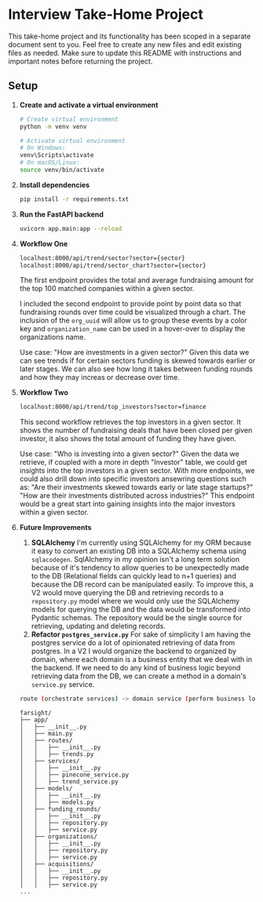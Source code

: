 # Interview Take-Home Project

This take-home project and its functionality has been scoped in a separate document sent to you. Feel free to create any new files and edit existing files as needed. Make sure to update this README with instructions and important notes before returning the project.

## Setup

1. **Create and activate a virtual environment**

   ```bash
   # Create virtual environment
   python -m venv venv

   # Activate virtual environment
   # On Windows:
   venv\Scripts\activate
   # On macOS/Linux:
   source venv/bin/activate
   ```

2. **Install dependencies**

   ```bash
   pip install -r requirements.txt
   ```

3. **Run the FastAPI backend**

   ```bash
   uvicorn app.main:app --reload
   ```

4. **Workflow One**

   ```bash
   localhost:8000/api/trend/sector?sector={sector}
   localhost:8000/api/trend/sector_chart?sector={sector}
   ```

   The first endpoint provides the total and average fundraising amount for the top 100 matched companies within a given sector.

   I included the second endpoint to provide point by point data so that fundraising rounds over time could be visualized through a chart. The inclusion of the `org_uuid` will allow us to group these events by a color key and `organization_name` can be used in a hover-over to display the organizations name.

   Use case:
   "How are investments in a given sector?" Given this data we can see trends if for certain sectors funding is skewed towards earlier or later stages. We can also see how long it takes between funding rounds and how they may increas or decrease over time.

5. **Workflow Two**
   ```bash
   localhost:8000/api/trend/top_investors?sector=finance
   ```
   This second workflow retrieves the top investors in a given sector. It shows the number of fundraising deals that have been closed per given investor, it also shows the total amount of funding they have given.

   Use case:
   "Who is investing into a given sector?" Given the data we retrieve, if coupled with a more in depth "Investor" table, we could get insights into the top investors in a given sector. With more endpoints, we could also drill down into specific investors ansewring questions such as: "Are their investments skewed towards early or late stage startups?" "How are their investments distributed across industries?"
   This endpoint would be a great start into gaining insights into the major investors within a given sector.

6. **Future Improvements**
   1. **SQLAlchemy**
   I'm currently using SQLAlchemy for my ORM because it easy to convert an existing DB into a SQLAlchemy schema using `sqlacodegen`.
   SqlAlchemy in my opinion isn't a long term solution because of it's tendency to allow queries to be unexpectedly made to the DB (Relational fields can quickly lead to n+1 queries) and because the DB record can be manipulated easily.
   To improve this, a V2 would move querying the DB and retrieving records to a `repository.py` model where we would only use the SQLAlchemy models for querying the DB and the data would be transformed into Pydantic schemas. The repository would be the single source for retrieving, updating and deleting records.
   2.  **Refactor `postgres_service.py`**
   For sake of simplicity I am having the postgres service do a lot of opinionated retrieving of data from postgres. In a V2 I would organize the backend to organized by domain, where each domain is a business entity that we deal with in the backend. If we need to do any kind of business logic beyond retrieving data from the DB, we can create a method in a domain's `service.py` service.
   ```bash 
   route (orchestrate services) -> domain service (perform business logic) -> repository (retrieve data)
   ```

   ```plaintext
   farsight/
   ├── app/
   │   ├── __init__.py
   │   ├── main.py
   │   ├── routes/
   │   │   ├── __init__.py
   │   │   ├── trends.py
   │   ├── services/
   │   │   ├── __init__.py
   │   │   ├── pinecone_service.py
   │   │   ├── trend_service.py
   │   ├── models/
   │   │   ├── __init__.py
   │   │   ├── models.py
   │   ├── funding_rounds/
   │   │   ├── __init__.py
   │   │   ├── repository.py
   │   │   ├── service.py
   │   ├── organizations/
   │   │   ├── __init__.py
   │   │   ├── repository.py
   │   │   ├── service.py
   │   ├── acquisitions/
   │   │   ├── __init__.py
   │   │   ├── repository.py
   │   │   ├── service.py
   ...
   ```